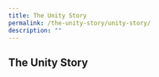 ```yaml
---
title: The Unity Story
permalink: /the-unity-story/unity-story/
description: ""
---
```

## The Unity Story

